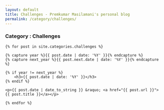 ```yaml
---
layout: default
title: Challenges - Premkumar Masilamani's personal blog
permalink: /category/challenges/
---
```


<div class="post">
    <h3>Category : Challenges</h3>

    {% for post in site.categories.challenges %}

	{% capture year %}{{ post.date | date: '%Y' }}{% endcapture %}
	{% capture next_year %}{{ post.next.date | date: '%Y' }}{% endcapture %}

	{% if year != next_year %}
		<h3>{{ post.date | date: '%Y' }}</h3>
	{% endif %}

	<p>{{ post.date | date_to_string }} &raquo; <a href="{{ post.url }}">{{ post.title }}</a></p>

    {% endfor %}
</div>
<br/>
